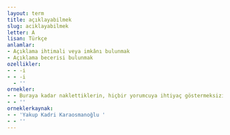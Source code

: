 ```yaml
---
layout: term
title: açıklayabilmek
slug: aciklayabilmek
letter: A
lisan: Türkçe
anlamlar:
- Açıklama ihtimali veya imkânı bulunmak
- Açıklama becerisi bulunmak
ozellikler:
- - -i
- - -i
  - ''
ornekler:
- - Buraya kadar naklettiklerin, hiçbir yorumcuya ihtiyaç göstermeksizin, kendi kendilerini açıklayabilecek bir nitelik taşımaktadır.
- - ''
orneklerkaynak:
- - 'Yakup Kadri Karaosmanoğlu '
- - ''
---
```

